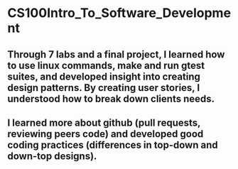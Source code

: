 # CS100Intro_To_Software_Development
## Through 7 labs and a final project, I learned how to use linux commands, make and run gtest suites, and developed insight into creating design patterns. By creating user stories, I understood how to break down clients needs.
## I learned more about github (pull requests, reviewing peers code) and developed good coding practices (differences in top-down and down-top designs).
